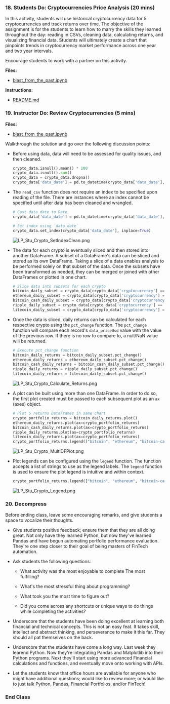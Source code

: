### 18. Students Do: Cryptocurrencies Price Analysis (20 mins)

In this activity, students will use historical cryptocurrency data for 5 cryptocurrencies and track returns over time. The objective of the assignment is for the students to learn how to marry the skills they learned throughout the day: reading in CSVs, cleaning data, calculating returns, and visualizing financial data. Students will ultimately create a chart that pinpoints trends in cryptocurrency market performance across one year and two year intervals.

Encourage students to work with a partner on this activity.

**Files:**

* [blast_from_the_past.ipynb](Activities/19-Stu_Cryptocurrencies/Unsolved/blast_from_the_past.ipynb)

**Instructions:**

* [README.md](Activities/19-Stu_Cryptocurrencies/README.md)

### 19. Instructor Do: Review Cryptocurrencies (5 mins)

**Files:**

* [blast_from_the_past.ipynb](Activities/19-Stu_Cryptocurrencies/Solved/blast_from_the_past.ipynb)

Walkthrough the solution and go over the following discussion points:

* Before using data, data will need to be assessed for quality issues, and then cleaned.

  ```python
  crypto_data.isnull().mean() * 100
  crypto_data.isnull().sum()
  crypto_data = crypto_data.dropna()
  crypto_data['data_date'] = pd.to_datetime(crypto_data['data_date'], infer_datetime_format=False).dt.date
  ```

* The `read_csv` function does not require an index to be specified upon reading of the file. There are instances where an index cannot be specified until after data has been cleaned and wrangled.

  ```python
  # Cast data_date to Date
  crypto_data['data_date'] = pd.to_datetime(crypto_data['data_date'], infer_datetime_format=False).dt.date

  # Set index using `data_date`
  crypto_data.set_index(crypto_data['data_date'], inplace=True)
  ```

  ![LP_Stu_Crypto_SetIndexClean.png](Images/LP_Stu_Crypto_SetIndexClean.png)

* The data for each crypto is eventually sliced and then stored into another DataFrame. A subset of a DataFrame's data can be sliced and stored as its own DataFrame. Taking a slice of a data enables analysis to be performed solely on that subset of the data. Once the subsets have been transformed as needed, they can be merged or joined with other DataFrames or plotted in one chart.

  ```python
  # Slice data into subsets for each crypto
  bitcoin_daily_subset = crypto_data[crypto_data['cryptocurrency'] == 'bitcoin']
  ethereum_daily_subset = crypto_data[crypto_data['cryptocurrency'] == 'ethereum']
  bitcoin_cash_daily_subset = crypto_data[crypto_data['cryptocurrency'] == 'bitcoin-cash']
  ripple_daily_subset = crypto_data[crypto_data['cryptocurrency'] == 'ripple']
  litecoin_daily_subset = crypto_data[crypto_data['cryptocurrency'] == 'litecoin']
  ```

* Once the data is sliced, daily returns can be calculated for each respective crypto using the `pct_change` function. The `pct_change` function will compare each record's `data_priceUsd` value with the value of the previous row. If there is no row to compare to, a null/NaN value will be returned.

  ```python
  # Execute pct_change function
  bitcoin_daily_returns = bitcoin_daily_subset.pct_change()
  ethereum_daily_returns = ethereum_daily_subset.pct_change()
  bitcoin_cash_daily_returns = bitcoin_cash_daily_subset.pct_change()
  ripple_daily_returns = ripple_daily_subset.pct_change()
  litecoin_daily_returns = litecoin_daily_subset.pct_change()
  ```

  ![LP_Stu_Crypto_Calculate_Returns.png](Images/LP_Stu_Crypto_Calculate_Returns.png)

* A plot can be built using more than one DataFrame. In order to do so, the first plot created must be passed to each subsequent plot as an `ax` (axes) object.

  ```python
  # Plot 5 returns DataFrames in same chart
  crypto_portfolio_returns = bitcoin_daily_returns.plot()
  ethereum_daily_returns.plot(ax=crypto_portfolio_returns)
  bitcoin_cash_daily_returns.plot(ax=crypto_portfolio_returns)
  ripple_daily_returns.plot(ax=crypto_portfolio_returns)
  litecoin_daily_returns.plot(ax=crypto_portfolio_returns)
  crypto_portfolio_returns.legend(["bitcoin", "ethereum", "bitcoin-cash","ripple","litecoin"]);
  ```

  ![LP_Stu_Crypto_MultiDFPlot.png](Images/LP_Stu_Crypto_MultiDFPlot.png)

* Plot legends can be configured using the `legend` function. The function accepts a list of strings to use as the legend labels. The `legend` function is used to ensure the plot legend is intuitive and within context.

  ```python
  crypto_portfolio_returns.legend(["bitcoin", "ethereum", "bitcoin-cash","ripple","litecoin"])
  ```

  ![LP_Stu_Crypto_Legend.png](Images/LP_Stu_Crypto_Legend.png)

### 20. Decompress

Before ending class, leave some encouraging remarks, and give students a space to vocalize their thoughts.

* Give students positive feedback; ensure them that they are all doing great. Not only have they learned Python, but now they've learned Pandas and have begun automating portfolio performance evaluation. They're one step closer to their goal of being masters of FinTech automation.

* Ask students the following questions:

  * What activity was the most enjoyable to complete The most fulfilling?

  * What's the most stressful thing about programming?

  * What took you the most time to figure out?

  * Did you come across any shortcuts or unique ways to do things while completing the activities?

* Underscore that the students have been doing excellent at learning both financial and technical concepts. This is not an
easy feat. It takes skill, intellect and abstract thinking, and perseverance to make it this far. They should all pat themselves on the back.

* Underscore that the students have come a long way. Last week they learend Python. Now they're integrating Pandas and Matplotlib into their Python programs. Next they'll start using more advanced Financial calculations and functions, and eventually move onto working with APIs.

* Let the students know that office hours are available for anyone who might have additional questions; would like to review more; or would like to just talk Python, Pandas, Financial Portfolios, and/or FinTech!

### End Class
